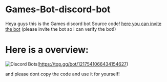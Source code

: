 # Games-Bot-discord-bot

Heya guys this is the Games discord bot Source code!
[here you can invite the bot](https://discord.com/oauth2/authorize?client_id=1217541066434154627&permissions=70368744177655&scope=bot+applications.commands)
(please invite the bot so i can verify the bot!)


# Here is a overview:
![Discord Bots](https://top.gg/api/widget/1217541066434154627.svg)(https://top.gg/bot/1217541066434154627)

and please dont copy the code and use it for yourself!
